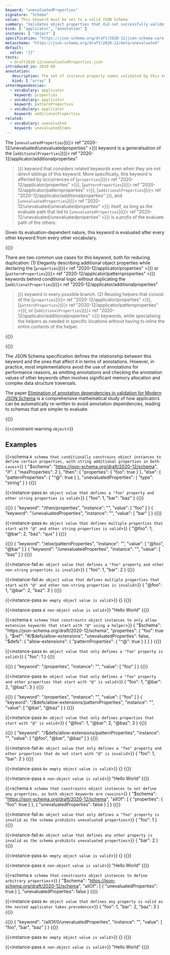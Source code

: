 ```yaml
---
keyword: "unevaluatedProperties"
signature: "Schema"
value: This keyword must be set to a valid JSON Schema
summary: "Validates object properties that did not successfully validate against other standard object applicators."
kind: [ "applicator", "annotation" ]
instance: [ "object" ]
specification: "https://json-schema.org/draft/2020-12/json-schema-core.html#section-11.3"
metaschema: "https://json-schema.org/draft/2020-12/meta/unevaluated"
default:
  value: "{}"
tests:
  - draft2020-12/unevaluatedProperties.json
introduced_in: 2019-09
annotation:
   description: The set of instance property names validated by this keyword's subschema
   kind: [ "array" ]
interdependencies:
  - vocabulary: applicator
    keyword: properties
  - vocabulary: applicator
    keyword: patternProperties
  - vocabulary: applicator
    keyword: additionalProperties
related:
  - vocabulary: unevaluated
    keyword: unevaluatedItems
---
```


The [`unevaluatedProperties`]({{< ref
"2020-12/unevaluated/unevaluatedproperties" >}}) keyword is a generalisation of
the [`additionalProperties`]({{< ref "2020-12/applicator/additionalproperties"
>}}) keyword that considers related keywords even when they are not direct
siblings of this keyword. More specifically, this keyword is affected by
occurrences of [`properties`]({{< ref "2020-12/applicator/properties" >}}),
[`patternProperties`]({{< ref "2020-12/applicator/patternproperties" >}}),
[`additionalProperties`]({{< ref "2020-12/applicator/additionalproperties"
>}}), and [`unevaluatedProperties`]({{< ref
"2020-12/unevaluated/unevaluatedproperties" >}}) itself, as long as the
evaluate path that led to [`unevaluatedProperties`]({{< ref
"2020-12/unevaluated/unevaluatedproperties" >}}) is a _prefix_ of the evaluate
path of the others.

Given its evaluation-dependent nature, this keyword is evaluated after every
other keyword from every other vocabulary.

{{<best-practice>}}

There are two common use cases for this keyword, both for reducing duplication:
(1) Elegantly describing additional object properties while declaring the
[`properties`]({{< ref "2020-12/applicator/properties" >}}) or
[`patternProperties`]({{< ref "2020-12/applicator/patternproperties" >}})
keywords behind conditional logic without duplicating the
[`additionalProperties`]({{< ref "2020-12/applicator/additionalproperties"
>}}) keyword in every possible branch. (2) Reusing
helpers that consist of the [`properties`]({{< ref
"2020-12/applicator/properties" >}}), [`patternProperties`]({{< ref
"2020-12/applicator/patternproperties" >}}), or [`additionalProperties`]({{<
ref "2020-12/applicator/additionalproperties" >}}) keywords, while specialising
the helpers as needed in specific locations without having to inline the entire
contents of the helper.

{{</best-practice>}}

{{<learning-more>}}

The JSON Schema specification defines the relationship between this keyword and
the ones that affect it in terms of annotations. However, in practice, most
implementations avoid the use of annotations for performance reasons, as
emitting annotations and checking the annotation values of other keywords often
involves significant memory allocation and complex data structure traversals.

The paper [Elimination of annotation dependencies in validation for Modern JSON
Schema](https://arxiv.org/abs/2503.11288) is a comprehensive mathematical study
of how applicators can be automatically re-written to avoid annotation
dependencies, leading to schemas that are simpler to evaluate.

{{</learning-more>}}

{{<constraint-warning `object`>}}

## Examples

{{<schema `A schema that conditionally constrains object instances to define certain properties, with string additional properties in both cases`>}}
{
  "$schema": "https://json-schema.org/draft/2020-12/schema",
  "if": { "maxProperties": 2 },
  "then": { "properties": { "foo": true } },
  "else": { "patternProperties": { "^@": true } },
  "unevaluatedProperties": { "type": "string" }
}
{{</schema>}}

{{<instance-pass `An object value that defines a "foo" property and other string properties is valid`>}}
{ "foo": 1, "bar": "baz" }
{{</instance-pass>}}

{{<instance-annotation>}}
{ "keyword": "/then/properties", "instance": "", "value": [ "foo" ] }
{ "keyword": "/unevaluatedProperties", "instance": "", "value": [ "bar" ] }
{{</instance-annotation>}}

{{<instance-pass `An object value that defines multiple properties that start with "@" and other string properties is valid`>}}
{ "@foo": 1, "@bar": 2, "baz": "qux" }
{{</instance-pass>}}

{{<instance-annotation>}}
{ "keyword": "/else/patternProperties", "instance": "", "value": [ "@foo", "@bar" ] }
{ "keyword": "/unevaluatedProperties", "instance": "", "value": [ "baz" ] }
{{</instance-annotation>}}

{{<instance-fail `An object value that defines a "foo" property and other non-string properties is invalid`>}}
{ "foo": 1, "bar": 2 }
{{</instance-fail>}}

{{<instance-fail `An object value that defines multiple properties that start with "@" and other non-string properties is invalid`>}}
{ "@foo": 1, "@bar": 2, "baz": 3 }
{{</instance-fail>}}

{{<instance-pass `An empty object value is valid`>}}
{}
{{</instance-pass>}}

{{<instance-pass `A non-object value is valid`>}}
"Hello World"
{{</instance-pass>}}

{{<schema `A schema that constraints object instances to only allow extension keywords that start with "@" using a helper`>}}
{
  "$schema": "https://json-schema.org/draft/2020-12/schema",
  "properties": { "foo": true },
  "$ref": "#/$defs/allow-extensions",
  "unevaluatedProperties": false,
  "$defs": {
    "allow-extensions": {
      "patternProperties": { "^@": true }
    }
  }
}
{{</schema>}}

{{<instance-pass `An object value that only defines a "foo" property is valid`>}}
{ "foo": 1 }
{{</instance-pass>}}

{{<instance-annotation>}}
{ "keyword": "/properties", "instance": "", "value": [ "foo" ] }
{{</instance-annotation>}}

{{<instance-pass `An object value that only defines a "foo" property and other properties that start with "@" is valid`>}}
{ "foo": 1, "@bar": 2, "@baz": 3 }
{{</instance-pass>}}

{{<instance-annotation>}}
{ "keyword": "/properties", "instance": "", "value": [ "foo" ] }
{ "keyword": "/$defs/allow-extensions/patternProperties", "instance": "", "value": [ "@bar", "@baz" ] }
{{</instance-annotation>}}

{{<instance-pass `An object value that only defines properties that start with "@" is valid`>}}
{ "@foo": 1, "@bar": 2, "@baz": 3 }
{{</instance-pass>}}

{{<instance-annotation>}}
{ "keyword": "/$defs/allow-extensions/patternProperties", "instance": "", "value": [ "@foo", "@bar", "@baz" ] }
{{</instance-annotation>}}

{{<instance-fail `An object value that only defines a "foo" property and other properties that do not start with "@" is invalid`>}}
{ "foo": 1, "bar": 2 }
{{</instance-fail>}}

{{<instance-pass `An empty object value is valid`>}}
{}
{{</instance-pass>}}

{{<instance-pass `A non-object value is valid`>}}
"Hello World"
{{</instance-pass>}}

{{<schema `A schema that constraints object instances to not define any properties, as both object keywords are cousins`>}}
{
  "$schema": "https://json-schema.org/draft/2020-12/schema",
  "allOf": [
    { "properties": { "foo": true } },
    { "unevaluatedProperties": false }
  ]
}
{{</schema>}}

{{<instance-fail `An object value that only defines a "foo" property is invalid as the schema prohibits unevaluated properties`>}}
{ "foo": 1 }
{{</instance-fail>}}

{{<instance-fail `An object value that defines any other property is invalid as the schema prohibits unevaluated properties`>}}
{ "bar": 2 }
{{</instance-fail>}}

{{<instance-pass `An empty object value is valid`>}}
{}
{{</instance-pass>}}

{{<instance-pass `A non-object value is valid`>}}
"Hello World"
{{</instance-pass>}}

{{<schema `A schema that constraints object instances to define arbitrary properties`>}}
{
  "$schema": "https://json-schema.org/draft/2020-12/schema",
  "allOf": [ { "unevaluatedProperties": true } ],
  "unevaluatedProperties": false
}
{{</schema>}}

{{<instance-pass `An object value that defines any property is valid as the nested applicator takes precedence`>}}
{ "foo": 1, "bar": 2, "baz": 3 }
{{</instance-pass>}}

{{<instance-annotation>}}
{ "keyword": "/allOf/0/unevaluatedProperties", "instance": "", "value": [ "foo", "bar", "baz" ] }
{{</instance-annotation>}}

{{<instance-pass `An empty object value is valid`>}}
{}
{{</instance-pass>}}

{{<instance-pass `A non-object value is valid`>}}
"Hello World"
{{</instance-pass>}}
